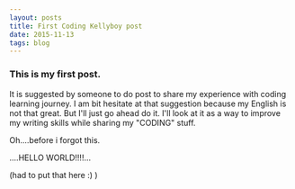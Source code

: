 ```yaml
---
layout: posts
title: First Coding Kellyboy post
date: 2015-11-13
tags: blog
---
```

### This is my first post.  

It is suggested by someone to do post to share my experience with coding learning journey. I am bit hesitate at that suggestion because my English is not that great. But I'll just go ahead do it. I'll look at it as a way to improve my writing skills while sharing my "CODING" stuff.

Oh....before i forgot this.

....HELLO WORLD!!!!...

(had to put that here  :)  )
